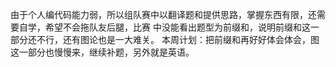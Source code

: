 由于个人编代码能力弱，所以组队赛中以翻译题和提供思路，掌握东西有限，还需要自学，希望不会拖队友后腿，比赛
中没能看出题型为前缀和，说明前缀和这一部分还不行，还有图论也是一大难关。
本周计划：把前缀和再好好体会体会，图这一部分也慢慢来，继续补题，另外就是英语。
